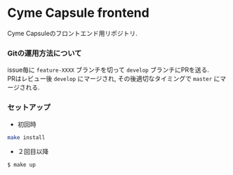 # Cyme Capsule frontend
Cyme Capsuleのフロントエンド用リポジトリ.

### Gitの運用方法について

issue毎に `feature-XXXX` ブランチを切って `develop` ブランチにPRを送る.  
PRはレビュー後 `develop` にマージされ, その後適切なタイミングで `master` にマージされる.

### セットアップ

- 初回時

```bash
make install
```

- ２回目以降

```bash
$ make up
```